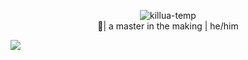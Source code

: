 ### 
<br>
<p align="center">
<img align="center" alt="killua-temp" src="https://raw.githubusercontent.com/tremor6916/tremor6916/main/musashi.gif" style="max-width;100">
<br>
👹| a master in the making | he/him 
</p>
<img align="center" src="https://github-readme-stats.vercel.app/api?username=tremor6916&show_icons=true&theme=tokyonight")
"

<!--
**tremor6916/tremor6916** is a ✨ _special_ ✨ repository because its `README.md` (this file) appears on your GitHub profile.

Here are some ideas to get you started:

- 🔭 I’m currently working on ...
- 🌱 I’m currently learning ...
- 👯 I’m looking to collaborate on ...
- 🤔 I’m looking for help with ...
- 💬 Ask me about ...
- 📫 How to reach me: ...
- 😄 Pronouns: ...
- ⚡ Fun fact: ...
-->
